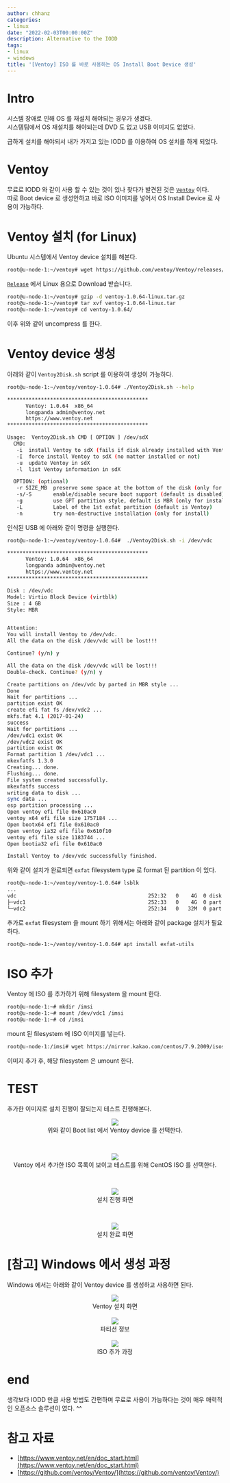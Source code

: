 ```yaml
---
author: chhanz
categories:
- linux
date: "2022-02-03T00:00:00Z"
description: Alternative to the IODD
tags:
- linux
- windows
title: '[Ventoy] ISO 를 바로 사용하는 OS Install Boot Device 생성'
---
```

# Intro
시스템 장애로 인해 OS 를 재설치 해야되는 경우가 생겼다.   
시스템팀에서 OS 재설치를 해야되는데 DVD 도 없고 USB 이미지도 없었다.   
   
급하게 설치를 해야되서 내가 가지고 있는 IODD 를 이용하여 OS 설치를 하게 되었다.   
   
# Ventoy
무료로 IODD 와 같이 사용 할 수 있는 것이 있나 찾다가 발견된 것은 [`Ventoy`](https://github.com/ventoy/Ventoy) 이다.   
따로 Boot device 로 생성안하고 바로 ISO 이미지를 넣어서 OS Install Device 로 사용이 가능하다.   
   
# Ventoy 설치 (for Linux)
Ubuntu 시스템에서 Ventoy device 설치를 해본다.   
```bash
root@u-node-1:~/ventoy# wget https://github.com/ventoy/Ventoy/releases/download/v1.0.64/ventoy-1.0.64-linux.tar.gz
```
[`Release`](https://github.com/ventoy/Ventoy/releases) 에서 Linux 용으로 Download 받습니다.   
   
```bash
root@u-node-1:~/ventoy# gzip -d ventoy-1.0.64-linux.tar.gz 
root@u-node-1:~/ventoy# tar xvf ventoy-1.0.64-linux.tar
root@u-node-1:~/ventoy# cd ventoy-1.0.64/
```
이후 위와 같이 uncompress 를 한다.   
   

# Ventoy device 생성
아래와 같이 `Ventoy2Disk.sh` script 를 이용하여 생성이 가능하다.   
```bash
root@u-node-1:~/ventoy/ventoy-1.0.64# ./Ventoy2Disk.sh --help

**********************************************
      Ventoy: 1.0.64  x86_64
      longpanda admin@ventoy.net
      https://www.ventoy.net
**********************************************

Usage:  Ventoy2Disk.sh CMD [ OPTION ] /dev/sdX
  CMD:
   -i  install Ventoy to sdX (fails if disk already installed with Ventoy)
   -I  force install Ventoy to sdX (no matter installed or not)
   -u  update Ventoy in sdX
   -l  list Ventoy information in sdX

  OPTION: (optional)
   -r SIZE_MB  preserve some space at the bottom of the disk (only for install)
   -s/-S       enable/disable secure boot support (default is disabled)
   -g          use GPT partition style, default is MBR (only for install)
   -L          Label of the 1st exfat partition (default is Ventoy)
   -n          try non-destructive installation (only for install)
```
   
인식된 USB 에 아래와 같이 명령을 실행한다.   
```bash
root@u-node-1:~/ventoy/ventoy-1.0.64#  ./Ventoy2Disk.sh -i /dev/vdc

**********************************************
      Ventoy: 1.0.64  x86_64
      longpanda admin@ventoy.net
      https://www.ventoy.net
**********************************************

Disk : /dev/vdc
Model: Virtio Block Device (virtblk)
Size : 4 GB
Style: MBR


Attention:
You will install Ventoy to /dev/vdc.
All the data on the disk /dev/vdc will be lost!!!

Continue? (y/n) y

All the data on the disk /dev/vdc will be lost!!!
Double-check. Continue? (y/n) y

Create partitions on /dev/vdc by parted in MBR style ...
Done
Wait for partitions ...
partition exist OK
create efi fat fs /dev/vdc2 ...
mkfs.fat 4.1 (2017-01-24)
success
Wait for partitions ...
/dev/vdc1 exist OK
/dev/vdc2 exist OK
partition exist OK
Format partition 1 /dev/vdc1 ...
mkexfatfs 1.3.0
Creating... done.
Flushing... done.
File system created successfully.
mkexfatfs success
writing data to disk ...
sync data ...
esp partition processing ...
Open ventoy efi file 0x610ac0
ventoy x64 efi file size 1757184 ...
Open bootx64 efi file 0x610ac0
Open ventoy ia32 efi file 0x610f10
ventoy efi file size 1183744 ...
Open bootia32 efi file 0x610ac0

Install Ventoy to /dev/vdc successfully finished.
```
   
위와 같이 설치가 완료되면 `exfat` filesystem type 로 format 된 partition 이 있다.   
```bash
root@u-node-1:~/ventoy/ventoy-1.0.64# lsblk
...
vdc                                           252:32   0    4G  0 disk
├─vdc1                                        252:33   0    4G  0 part
└─vdc2                                        252:34   0   32M  0 part
```
   
추가로 `exfat` filesystem 을 mount 하기 위해서는 아래와 같이 package 설치가 필요하다.   
```bash
root@u-node-1:~/ventoy/ventoy-1.0.64# apt install exfat-utils
```
   
# ISO 추가
Ventoy 에 ISO 를 추가하기 위해 filesystem 을 mount 한다.   
```bash
root@u-node-1:~# mkdir /imsi
root@u-node-1:~# mount /dev/vdc1 /imsi
root@u-node-1:~# cd /imsi
```
   
mount 된 filesystem 에 ISO 이미지를 넣는다.   
```bash
root@u-node-1:/imsi# wget https://mirror.kakao.com/centos/7.9.2009/isos/x86_64/CentOS-7-x86_64-Minimal-2009.iso
```
이미지 추가 후, 해당 filesystem 은 umount 한다.   
   
# TEST 
추가한 이미지로 설치 진행이 잘되는지 테스트 진행해본다.   
   
   <center><img src="/assets/images/post/2022-02-03-ventoy/l1.png" style="max-width: 95%; height: auto;"><br>위와 같이 Boot list 에서 Ventoy device 를 선택한다.</center>   
   
   <br><center><img src="/assets/images/post/2022-02-03-ventoy/l2.png" style="max-width: 95%; height: auto;"><br>Ventoy 에서 추가한 ISO 목록이 보이고 테스트를 위해 CentOS ISO 를 선택한다.</center>   
   
   <br><center><img src="/assets/images/post/2022-02-03-ventoy/l3.png" style="max-width: 95%; height: auto;"><br>설치 진행 화면</center>   
   
   <br><center><img src="/assets/images/post/2022-02-03-ventoy/l4.png" style="max-width: 95%; height: auto;"><br>설치 완료 화면</center>   
     
# [참고] Windows 에서 생성 과정
Windows 에서는 아래와 같이 Ventoy device 를 생성하고 사용하면 된다.   
<center><img src="/assets/images/post/2022-02-03-ventoy/w1.png" style="max-width: 95%; height: auto;"><br>Ventoy 설치 화면</center>   
<br><center><img src="/assets/images/post/2022-02-03-ventoy/w2.png" style="max-width: 95%; height: auto;"><br>파티션 정보</center>   
<br><center><img src="/assets/images/post/2022-02-03-ventoy/w3.png" style="max-width: 95%; height: auto;"><br>ISO 추가 과정</center>   
   
# end
생각보다 IODD 만큼 사용 방법도 간편하며 무료로 사용이 가능하다는 것이 매우 매력적인 오픈소스 솔루션이 였다. ^^    
   
# 참고 자료
* [https://www.ventoy.net/en/doc_start.html](https://www.ventoy.net/en/doc_start.html)   
* [https://github.com/ventoy/Ventoy/](https://github.com/ventoy/Ventoy/)   